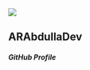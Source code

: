 <html>
  <body>
<div class="nav-bar" bgcolor="black">
  <img src="https://i.ibb.co/82ks9ky/ARAbdulla-Dev-logos.jpg">
  <h2>ARAbdullaDev</h2>
  <h5>GitHub Profile</h5>
</div>
  </body>
  </html>
